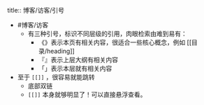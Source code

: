 title:: 博客/访客/引号

- #博客/访客
	- 有三种引号，标识不同层级的引用，肉眼检索由难到易有：
		- 《》表示本页有相关内容，很适合一些核心概念，例如 [[目录/heading]]
		- 『』表示上层大纲有相关内容
		- 「」表示本层就有相关内容
- 至于 `[[]]` ，很容易就能跳转
	- 底部双链
	- `[[]]` 本身就够明显了！可以直接悬浮查看。